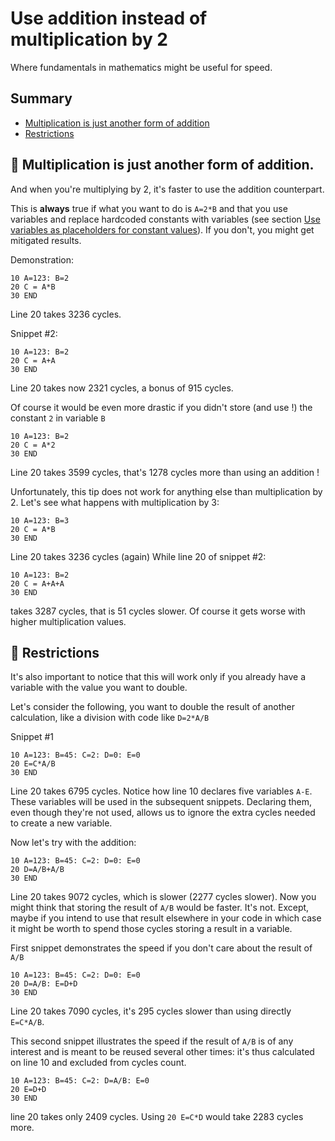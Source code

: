 # Use addition instead of multiplication by 2
Where fundamentals in mathematics might be useful for speed.
## Summary
* [Multiplication is just another form of addition](#multiplication-is-just-another-form-of-addition)
* [Restrictions](#restrictions)


## 🍎 Multiplication is just another form of addition.

And when you're multiplying by 2, it's faster to use the addition counterpart. 

This is **always** true if what you want to do is ``A=2*B`` and that you use variables and replace hardcoded constants with variables (see section [Use variables as placeholders for constant values](#1-use-variables-as-placeholders-for-constant-values)). If you don't, you might get mitigated results.

Demonstration:

```basic
10 A=123: B=2
20 C = A*B
30 END
```

Line 20 takes 3236 cycles.

Snippet #2:

```basic
10 A=123: B=2
20 C = A+A
30 END
```

Line 20 takes now 2321 cycles, a bonus of 915 cycles.

Of course it would be even more drastic if you didn't store (and use !) the constant ``2`` in variable ``B``

```basic
10 A=123: B=2
20 C = A*2
30 END
```

Line 20 takes 3599 cycles, that's 1278 cycles more than using an addition !

Unfortunately, this tip does not work for anything else than multiplication by 2. Let's see what happens with multiplication by 3:

```basic
10 A=123: B=3
20 C = A*B
30 END
```

Line 20 takes 3236 cycles (again)
While line 20 of snippet #2:

```basic
10 A=123: B=2
20 C = A+A+A
30 END
```

takes 3287 cycles, that is 51 cycles slower. Of course it gets worse with higher multiplication values.

## 🍎 Restrictions

It's also important to notice that this will work only if you already have a variable with the value you want to double.

Let's consider the following, you want to double the result of another calculation, like a division with code like ``D=2*A/B``

Snippet #1

```basic
10 A=123: B=45: C=2: D=0: E=0
20 E=C*A/B
30 END
```

Line 20 takes 6795 cycles. Notice how line 10 declares five variables ``A-E``. These variables will be used in the subsequent snippets. Declaring them, even though they're not used, allows us to ignore the extra cycles needed to create a new variable.

Now let's try with the addition:

```basic
10 A=123: B=45: C=2: D=0: E=0
20 D=A/B+A/B
30 END
```

Line 20 takes 9072 cycles, which is slower (2277 cycles slower).
Now you might think that storing the result of ``A/B`` would be faster. It's not. Except, maybe if you intend to use that result elsewhere in your code in which case it might be worth to spend those cycles storing a result in a variable.

First snippet demonstrates the speed if you don't care about the result of ``A/B``

```basic
10 A=123: B=45: C=2: D=0: E=0
20 D=A/B: E=D+D
30 END
```

Line 20 takes 7090 cycles, it's 295 cycles slower than using directly ``E=C*A/B``.

This second snippet illustrates the speed if the result of ``A/B`` is of any interest and is meant to be reused several other times: it's thus calculated on line 10 and excluded from cycles count.

```basic
10 A=123: B=45: C=2: D=A/B: E=0
20 E=D+D
30 END
```

line 20 takes only 2409 cycles. Using ``20 E=C*D`` would take 2283 cycles more.
